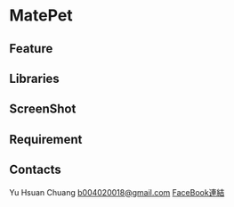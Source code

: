 MatePet
======

Feature
------

Libraries
------

ScreenShot
------

Requirement
------

Contacts
------
Yu Hsuan Chuang
<b004020018@gmail.com>
[FaceBook連結](http://www.dushibaiyu.com)

